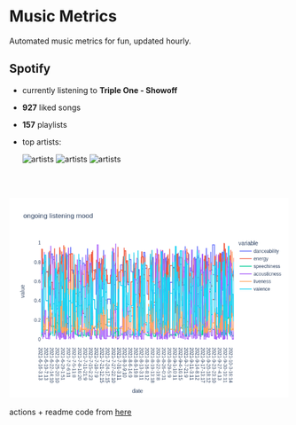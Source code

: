 # Music Metrics

Automated music metrics for fun, updated hourly.

## Spotify

- currently listening to **Triple One - Showoff**

- **927** liked songs
- **157** playlists

- top artists: 

    ![artists](https://i.scdn.co/image/ab6761610000f178f9b1521167f731d99bd51a07) ![artists](https://i.scdn.co/image/ab6761610000f178548f9369334e810d1ed3f72e) ![artists](https://i.scdn.co/image/ab6761610000f178489a895e62d62ab71f50775f)

<br></br>

<!-- ## Audio features for currently playing

![feature spread](figures/auto.png) -->

![ongoing features](figures/timeseries.png)

actions + readme code from [here](https://github.com/gargakshit/gargakshit)
